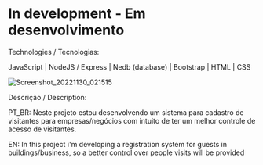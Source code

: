 # In development - Em desenvolvimento

 Technologies / Tecnologias:
 
 JavaScript |
 NodeJS / Express |
 Nedb (database) |
 Bootstrap |
 HTML | CSS

![Screenshot_20221130_021515](https://user-images.githubusercontent.com/99507279/204864414-9482a4ff-0fcc-4a2a-81be-34138213179f.png)




Descrição / Description:

PT_BR:
Neste projeto estou desenvolvendo um sistema para cadastro de visitantes para empresas/negócios 
com intuito de ter um melhor controle de acesso de visitantes.

EN:
In this project i'm developing a registration system for guests in buildings/business, so a better control over people visits
will be provided


